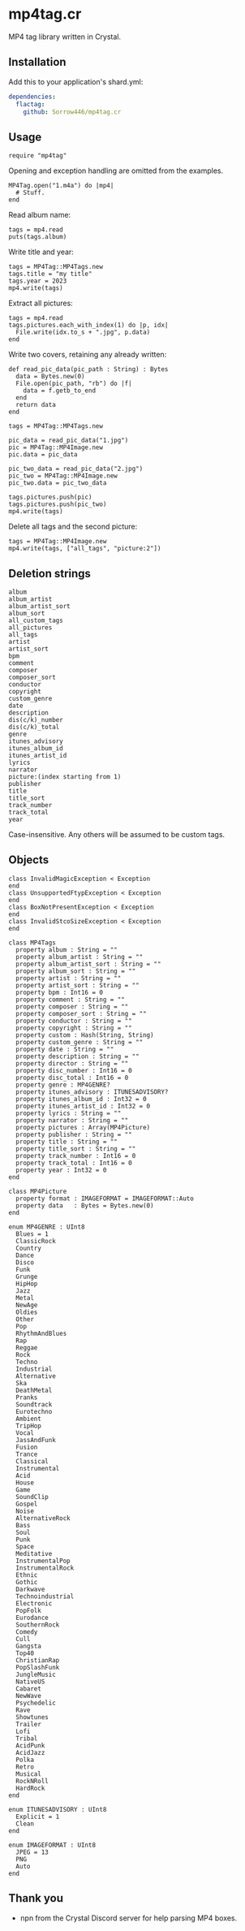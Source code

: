 # mp4tag.cr
MP4 tag library written in Crystal.

## Installation
Add this to your application's shard.yml:
```yaml
dependencies:
  flactag:
    github: Sorrow446/mp4tag.cr
```

## Usage
```crystal
require "mp4tag"
```
Opening and exception handling are omitted from the examples.
```crystal
MP4Tag.open("1.m4a") do |mp4|
  # Stuff.
end
```
Read album name:
```crystal
tags = mp4.read
puts(tags.album)
```

Write title and year:
```crystal
tags = MP4Tag::MP4Tags.new
tags.title = "my title"
tags.year = 2023
mp4.write(tags)
```

Extract all pictures:
```crystal
tags = mp4.read
tags.pictures.each_with_index(1) do |p, idx|
  File.write(idx.to_s + ".jpg", p.data)
end
```

Write two covers, retaining any already written:
```crystal
def read_pic_data(pic_path : String) : Bytes
  data = Bytes.new(0)
  File.open(pic_path, "rb") do |f|
    data = f.getb_to_end
  end
  return data
end

tags = MP4Tag::MP4Tags.new

pic_data = read_pic_data("1.jpg")
pic = MP4Tag::MP4Image.new
pic.data = pic_data

pic_two_data = read_pic_data("2.jpg")
pic_two = MP4Tag::MP4Image.new
pic_two.data = pic_two_data

tags.pictures.push(pic)
tags.pictures.push(pic_two)
mp4.write(tags)
```

Delete all tags and the second picture:
```crystal
tags = MP4Tag::MP4Image.new
mp4.write(tags, ["all_tags", "picture:2"])
```

## Deletion strings
```
album
album_artist
album_artist_sort
album_sort
all_custom_tags
all_pictures
all_tags
artist
artist_sort
bpm
comment
composer
composer_sort
conductor
copyright
custom_genre
date
description
dis(c/k)_number
dis(c/k)_total
genre
itunes_advisory
itunes_album_id
itunes_artist_id
lyrics
narrator
picture:(index starting from 1)
publisher
title
title_sort
track_number
track_total
year
```
Case-insensitive. Any others will be assumed to be custom tags.

## Objects
```crystal
class InvalidMagicException < Exception
end
class UnsupportedFtypException < Exception
end
class BoxNotPresentException < Exception
end
class InvalidStcoSizeException < Exception
end

class MP4Tags
  property album : String = ""
  property album_artist : String = ""
  property album_artist_sort : String = ""
  property album_sort : String = ""
  property artist : String = ""
  property artist_sort : String = ""
  property bpm : Int16 = 0
  property comment : String = ""
  property composer : String = ""
  property composer_sort : String = ""
  property conductor : String = ""
  property copyright : String = ""  
  property custom : Hash(String, String)
  property custom_genre : String = ""
  property date : String = ""
  property description : String = ""
  property director : String = ""
  property disc_number : Int16 = 0
  property disc_total : Int16 = 0
  property genre : MP4GENRE?
  property itunes_advisory : ITUNESADVISORY?
  property itunes_album_id : Int32 = 0
  property itunes_artist_id : Int32 = 0
  property lyrics : String = ""  
  property narrator : String = ""
  property pictures : Array(MP4Picture)
  property publisher : String = ""
  property title : String = ""
  property title_sort : String = ""
  property track_number : Int16 = 0
  property track_total : Int16 = 0
  property year : Int32 = 0
end

class MP4Picture
  property format : IMAGEFORMAT = IMAGEFORMAT::Auto
  property data   : Bytes = Bytes.new(0)
end

enum MP4GENRE : UInt8
  Blues = 1
  ClassicRock
  Country
  Dance
  Disco
  Funk
  Grunge
  HipHop
  Jazz
  Metal
  NewAge
  Oldies
  Other
  Pop
  RhythmAndBlues
  Rap
  Reggae
  Rock
  Techno
  Industrial
  Alternative
  Ska
  DeathMetal
  Pranks
  Soundtrack
  Eurotechno
  Ambient
  TripHop
  Vocal
  JassAndFunk
  Fusion
  Trance
  Classical
  Instrumental
  Acid
  House
  Game
  SoundClip
  Gospel
  Noise
  AlternativeRock
  Bass
  Soul
  Punk
  Space
  Meditative
  InstrumentalPop
  InstrumentalRock
  Ethnic
  Gothic
  Darkwave
  Technoindustrial
  Electronic
  PopFolk
  Eurodance
  SouthernRock
  Comedy
  Cull
  Gangsta
  Top40
  ChristianRap
  PopSlashFunk
  JungleMusic
  NativeUS
  Cabaret
  NewWave
  Psychedelic
  Rave
  Showtunes
  Trailer
  Lofi
  Tribal
  AcidPunk
  AcidJazz
  Polka
  Retro
  Musical
  RockNRoll
  HardRock
end

enum ITUNESADVISORY : UInt8
  Explicit = 1
  Clean
end

enum IMAGEFORMAT : UInt8
  JPEG = 13
  PNG
  Auto
end
```

## Thank you
- npn from the Crystal Discord server for help parsing MP4 boxes.

